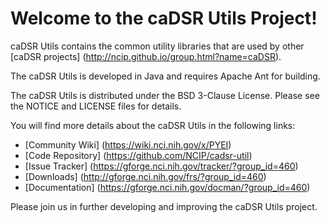 Welcome to the caDSR Utils Project!
=====================================
caDSR Utils contains the common utility libraries that are used by other [caDSR projects] (http://ncip.github.io/group.html?name=caDSR).

The caDSR Utils is developed in Java and requires Apache Ant for building.

The caDSR Utils is distributed under the BSD 3-Clause License.
Please see the NOTICE and LICENSE files for details.

You will find more details about the caDSR Utils in the following links:

 * [Community Wiki] (https://wiki.nci.nih.gov/x/PYEI)
 * [Code Repository] (https://github.com/NCIP/cadsr-util)
 * [Issue Tracker] (https://gforge.nci.nih.gov/tracker/?group_id=460)
 * [Downloads] (http://gforge.nci.nih.gov/frs/?group_id=460)
 * [Documentation] (https://gforge.nci.nih.gov/docman/?group_id=460)
 

Please join us in further developing and improving the caDSR Utils project.
